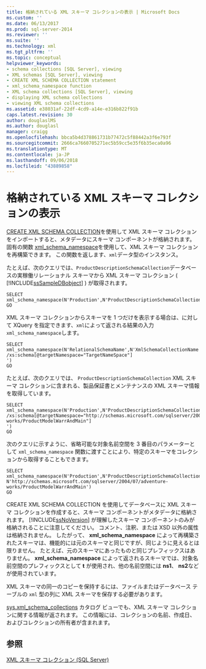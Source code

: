 ```yaml
---
title: 格納されている XML スキーマ コレクションの表示 | Microsoft Docs
ms.custom: ''
ms.date: 06/13/2017
ms.prod: sql-server-2014
ms.reviewer: ''
ms.suite: ''
ms.technology: xml
ms.tgt_pltfrm: ''
ms.topic: conceptual
helpviewer_keywords:
- schema collections [SQL Server], viewing
- XML schemas [SQL Server], viewing
- CREATE XML SCHEMA COLLECTION statement
- xml_schema_namespace function
- XML schema collections [SQL Server], viewing
- displaying XML schema collections
- viewing XML schema collections
ms.assetid: e38031af-22df-4cd9-a14e-e316b822f91b
caps.latest.revision: 30
author: douglaslMS
ms.author: douglasl
manager: craigg
ms.openlocfilehash: bbca5b4d378861731b77472c5f88442a3f6e793f
ms.sourcegitcommit: 2666ca7660705271ec5b59cc5e35f6b35eca0a96
ms.translationtype: MT
ms.contentlocale: ja-JP
ms.lasthandoff: 09/06/2018
ms.locfileid: "43889858"
---
```

# <a name="view-a-stored-xml-schema-collection"></a>格納されている XML スキーマ コレクションの表示
  [CREATE XML SCHEMA COLLECTION](/sql/t-sql/statements/create-xml-schema-collection-transact-sql)を使用して XML スキーマ コレクションをインポートすると、メタデータにスキーマ コンポーネントが格納されます。 固有の関数 [xml_schema_namespace](/sql/t-sql/xml/xml-schema-namespace)を使用して、XML スキーマ コレクションを再構築できます。 この関数を返します、`xml`データ型のインスタンス。  
  
 たとえば、次のクエリでは、`ProductDescriptionSchemaCollection`データベースの実稼働リレーショナル スキーマから XML スキーマ コレクション ( [!INCLUDE[ssSampleDBobject](../../includes/sssampledbobject-md.md)] ) が取得されます。  
  
```  
SELECT xml_schema_namespace(N'Production',N'ProductDescriptionSchemaCollection')  
GO  
```  
  
 XML スキーマ コレクションからスキーマを 1 つだけを表示する場合は、に対して XQuery を指定できます、`xml`によって返される結果の入力`xml_schema_namespace`します。  
  
```  
SELECT xml_schema_namespace(N'RelationalSchemaName',N'XmlSchemaCollectionName').query('  
/xs:schema[@targetNamespace="TargetNameSpace"]  
')  
GO  
```  
  
 たとえば、次のクエリでは、 `ProductDescriptionSchemaCollection` XML スキーマ コレクションに含まれる、製品保証書とメンテナンスの XML スキーマ情報を取得しています。  
  
```  
SELECT xml_schema_namespace(N'Production',N'ProductDescriptionSchemaCollection').query('  
/xs:schema[@targetNamespace="http://schemas.microsoft.com/sqlserver/2004/07/adventure-works/ProductModelWarrAndMain"]  
')  
GO  
```  
  
 次のクエリに示すように、省略可能な対象名前空間を 3 番目のパラメーターとして `xml_schema_namespace` 関数に渡すことにより、特定のスキーマをコレクションから取得することもできます。  
  
```  
SELECT xml_schema_namespace(N'Production',N'ProductDescriptionSchemaCollection', N'http://schemas.microsoft.com/sqlserver/2004/07/adventure-works/ProductModelWarrAndMain')  
GO  
```  
  
 CREATE XML SCHEMA COLLECTION を使用してデータベースに XML スキーマ コレクションを作成すると、スキーマ コンポーネントがメタデータに格納されます。 [!INCLUDE[ssNoVersion](../../includes/ssnoversion-md.md)] が理解したスキーマ コンポーネントのみが格納されることに注意してください。 コメント、注釈、または XSD 以外の属性は格納されません。 したがって、 **xml_schema_namespace** によって再構築されたスキーマは、機能的には元のスキーマと同じですが、同じように見えるとは限りません。 たとえば、元のスキーマにあったものと同じプレフィックスはありません。 **xml_schema_namespace** によって返されるスキーマでは、対象名前空間のプレフィックスとして **t** が使用され、他の名前空間には **ns1**、 **ns2**などが使用されています。  
  
 XML スキーマの同一のコピーを保持するには、ファイルまたはデータベース テーブルの `xml` 型の列に XML スキーマを保存する必要があります。  
  
 [sys.xml_schema_collections](/sql/relational-databases/system-catalog-views/sys-xml-schema-collections-transact-sql) カタログ ビューでも、XML スキーマ コレクションに関する情報が返されます。 この情報には、コレクションの名前、作成日、およびコレクションの所有者が含まれます。  
  
## <a name="see-also"></a>参照  
 [XML スキーマ コレクション &#40;SQL Server&#41;](xml-schema-collections-sql-server.md)  
  
  
